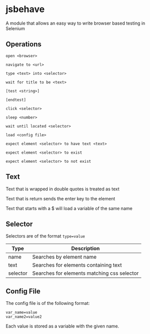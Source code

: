 # jsbehave
A module that allows an easy way to write browser based testing in Selenium

## Operations

`open <browser>`

`navigate to <url>`

`type <text> into <selector>`

`wait for title to be <text>`

`[test <string>]`

`[endtest]`

`click <selector>`

`sleep <number>`

`wait until located <selector>`

`load <config file>`

`expect element <selector> to have text <text>`

`expect element <selector> to exist`

`expect element <selector> to not exist`

## Text

Text that is wrapped in double quotes is treated as text

Text that is return sends the enter key to the element

Text that starts with a $ will load a variable of the same name

## Selector

Selectors are of the format `type=value`

| Type | Description |
| ---- | ----------- |
| name | Searches by element name |
| text | Searches for elements containing text |
| selector | Searches for elements matching css selector |

## Config File

The config file is of the following format:
```
var_name=value
var_name2=value2
```

Each value is stored as a variable with the given name.